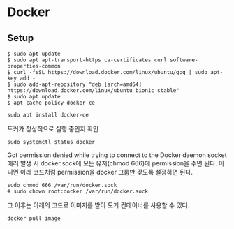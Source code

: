 # Docker

## Setup

```shell
$ sudo apt update
$ sudo apt apt-transport-https ca-certificates curl software-properties-common
$ curl -fsSL https://download.docker.com/linux/ubuntu/gpg | sudo apt-key add -
$ sudo add-apt-repository "deb [arch=amd64] https://download.docker.com/linux/ubuntu bionic stable"
$ sudo apt update
$ apt-cache policy docker-ce
```

```shell
sudo apt install docker-ce
```

도커가 정상적으로 실행 중인지 확인
```shell
sudo systemctl status docker
```

Got permission denied while trying to connect to the Docker daemon socket 에러 발생 시 docker.sock에 모든 유저(chmod 666)에 permission을 주면 된다. 아니면 아래 코드처럼 permission을 docker 그룹만 갖도록 설정하면 된다. 
```shell
sudo chmod 666 /var/run/docker.sock
# sudo chown root:docker /var/run/docker.sock
```

그 이후는 아래의 코드로 이미지를 받아 도커 컨테이너를 사용할 수 있다.
```shell
docker pull image
```
